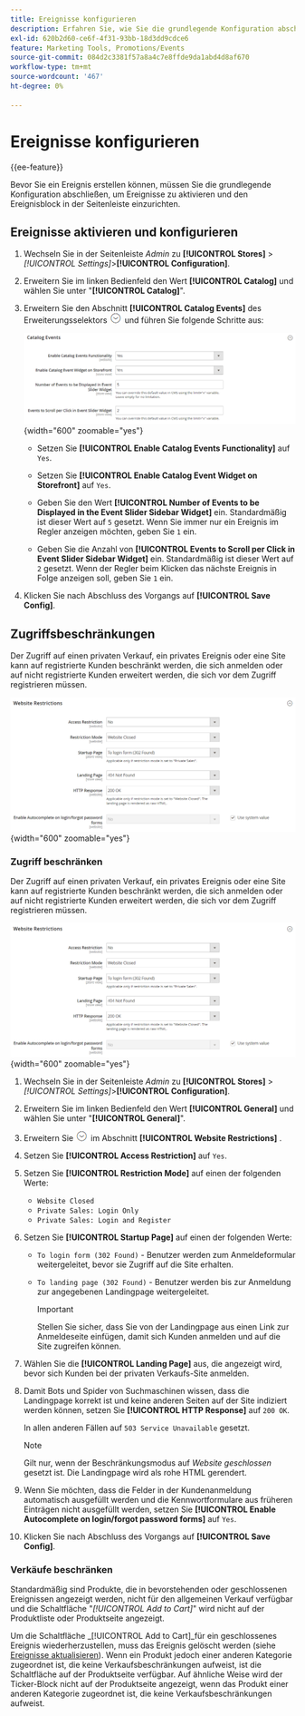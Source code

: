 ```yaml
---
title: Ereignisse konfigurieren
description: Erfahren Sie, wie Sie die grundlegende Konfiguration abschließen, um Ereignisse zu aktivieren und den Ereignisblock in der Storefront-Seitenleiste einzurichten.
exl-id: 620b2d60-ce6f-4f31-93bb-18d3dd9cdce6
feature: Marketing Tools, Promotions/Events
source-git-commit: 084d2c3381f57a8a4c7e8ffde9da1abd4d8af670
workflow-type: tm+mt
source-wordcount: '467'
ht-degree: 0%

---
```


# Ereignisse konfigurieren

{{ee-feature}}

Bevor Sie ein Ereignis erstellen können, müssen Sie die grundlegende Konfiguration abschließen, um Ereignisse zu aktivieren und den Ereignisblock in der Seitenleiste einzurichten.

## Ereignisse aktivieren und konfigurieren

1. Wechseln Sie in der Seitenleiste _Admin_ zu **[!UICONTROL Stores]** > _[!UICONTROL Settings]_>**[!UICONTROL Configuration]**.

1. Erweitern Sie im linken Bedienfeld den Wert **[!UICONTROL Catalog]** und wählen Sie unter &quot;**[!UICONTROL Catalog]**&quot;.

1. Erweitern Sie den Abschnitt **[!UICONTROL Catalog Events]** des Erweiterungsselektors ![Erweiterung](../assets/icon-display-expand.png) und führen Sie folgende Schritte aus:

   ![Katalogkonfiguration - Katalogereignisse](../configuration-reference/catalog/assets/catalog-events.png){width="600" zoomable="yes"}

   - Setzen Sie **[!UICONTROL Enable Catalog Events Functionality]** auf `Yes`.

   - Setzen Sie **[!UICONTROL Enable Catalog Event Widget on Storefront]** auf `Yes`.

   - Geben Sie den Wert **[!UICONTROL Number of Events to be Displayed in the Event Slider Sidebar Widget]** ein. Standardmäßig ist dieser Wert auf `5` gesetzt. Wenn Sie immer nur ein Ereignis im Regler anzeigen möchten, geben Sie `1` ein.

   - Geben Sie die Anzahl von **[!UICONTROL Events to Scroll per Click in Event Slider Sidebar Widget]** ein. Standardmäßig ist dieser Wert auf `2` gesetzt. Wenn der Regler beim Klicken das nächste Ereignis in Folge anzeigen soll, geben Sie `1` ein.

1. Klicken Sie nach Abschluss des Vorgangs auf **[!UICONTROL Save Config]**.

## Zugriffsbeschränkungen

Der Zugriff auf einen privaten Verkauf, ein privates Ereignis oder eine Site kann auf registrierte Kunden beschränkt werden, die sich anmelden oder auf nicht registrierte Kunden erweitert werden, die sich vor dem Zugriff registrieren müssen.

![Allgemeine Konfiguration - Website-Beschränkungen](../configuration-reference/general/assets/general-website-restrictions.png){width="600" zoomable="yes"}

### Zugriff beschränken

Der Zugriff auf einen privaten Verkauf, ein privates Ereignis oder eine Site kann auf registrierte Kunden beschränkt werden, die sich anmelden oder auf nicht registrierte Kunden erweitert werden, die sich vor dem Zugriff registrieren müssen.

![Allgemeine Konfiguration - Website-Beschränkungen](../configuration-reference/general/assets/general-website-restrictions.png){width="600" zoomable="yes"}

1. Wechseln Sie in der Seitenleiste _Admin_ zu **[!UICONTROL Stores]** > _[!UICONTROL Settings]_>**[!UICONTROL Configuration]**.

1. Erweitern Sie im linken Bedienfeld den Wert **[!UICONTROL General]** und wählen Sie unter &quot;**[!UICONTROL General]**&quot;.

1. Erweitern Sie ![Erweiterungsauswahl](../assets/icon-display-expand.png) im Abschnitt **[!UICONTROL Website Restrictions]** .

1. Setzen Sie **[!UICONTROL Access Restriction]** auf `Yes`.

1. Setzen Sie **[!UICONTROL Restriction Mode]** auf einen der folgenden Werte:

   - `Website Closed`
   - `Private Sales: Login Only`
   - `Private Sales: Login and Register`

1. Setzen Sie **[!UICONTROL Startup Page]** auf einen der folgenden Werte:

   - `To login form (302 Found)` - Benutzer werden zum Anmeldeformular weitergeleitet, bevor sie Zugriff auf die Site erhalten.

   - `To landing page (302 Found)` - Benutzer werden bis zur Anmeldung zur angegebenen Landingpage weitergeleitet.

     >[!IMPORTANT]
     >
     >Stellen Sie sicher, dass Sie von der Landingpage aus einen Link zur Anmeldeseite einfügen, damit sich Kunden anmelden und auf die Site zugreifen können.

1. Wählen Sie die **[!UICONTROL Landing Page]** aus, die angezeigt wird, bevor sich Kunden bei der privaten Verkaufs-Site anmelden.

1. Damit Bots und Spider von Suchmaschinen wissen, dass die Landingpage korrekt ist und keine anderen Seiten auf der Site indiziert werden können, setzen Sie **[!UICONTROL HTTP Response]** auf `200 OK`.

   In allen anderen Fällen auf `503 Service Unavailable` gesetzt.

   >[!NOTE]
   >
   >Gilt nur, wenn der Beschränkungsmodus auf _Website geschlossen_ gesetzt ist. Die Landingpage wird als rohe HTML gerendert.

1. Wenn Sie möchten, dass die Felder in der Kundenanmeldung automatisch ausgefüllt werden und die Kennwortformulare aus früheren Einträgen nicht ausgefüllt werden, setzen Sie **[!UICONTROL Enable Autocomplete on login/forgot password forms]** auf `Yes`.

1. Klicken Sie nach Abschluss des Vorgangs auf **[!UICONTROL Save Config]**.

### Verkäufe beschränken

Standardmäßig sind Produkte, die in bevorstehenden oder geschlossenen Ereignissen angezeigt werden, nicht für den allgemeinen Verkauf verfügbar und die Schaltfläche &quot;_[!UICONTROL Add to Cart]_&quot; wird nicht auf der Produktliste oder Produktseite angezeigt.

Um die Schaltfläche _[!UICONTROL Add to Cart]_für ein geschlossenes Ereignis wiederherzustellen, muss das Ereignis gelöscht werden (siehe [Ereignisse aktualisieren](event-create.md#update-events)). Wenn ein Produkt jedoch einer anderen Kategorie zugeordnet ist, die keine Verkaufsbeschränkungen aufweist, ist die Schaltfläche auf der Produktseite verfügbar. Auf ähnliche Weise wird der Ticker-Block nicht auf der Produktseite angezeigt, wenn das Produkt einer anderen Kategorie zugeordnet ist, die keine Verkaufsbeschränkungen aufweist.
